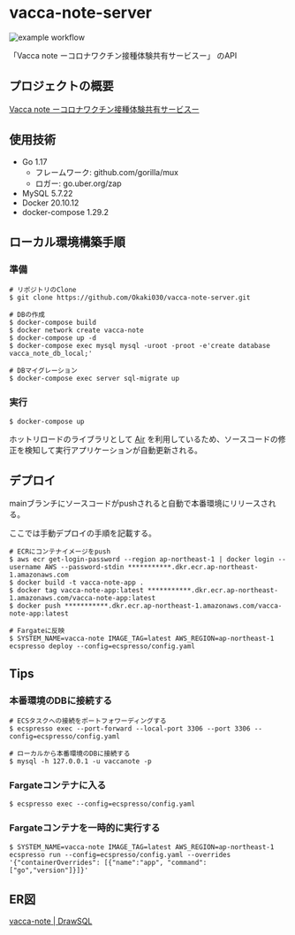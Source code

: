 # vacca-note-server
![example workflow](https://github.com/Okaki030/vacca-note-api/actions/workflows/deploy.yml/badge.svg)

「Vacca note ーコロナワクチン接種体験共有サービスー」 のAPI

## プロジェクトの概要
[Vacca note ーコロナワクチン接種体験共有サービスー](https://hideki-okawa.notion.site/Vacca-note-e390c4ad207d44209535d5a94b18d2cd)

## 使用技術

- Go 1.17
    - フレームワーク: github.com/gorilla/mux
    - ロガー: go.uber.org/zap
- MySQL 5.7.22
- Docker 20.10.12
- docker-compose 1.29.2

## ローカル環境構築手順

### 準備

```
# リポジトリのClone
$ git clone https://github.com/Okaki030/vacca-note-server.git

# DBの作成
$ docker-compose build
$ docker network create vacca-note
$ docker-compose up -d
$ docker-compose exec mysql mysql -uroot -proot -e'create database vacca_note_db_local;'

# DBマイグレーション
$ docker-compose exec server sql-migrate up
```

### 実行

```
$ docker-compose up
```

ホットリロードのライブラリとして [Air](https://github.com/cosmtrek/air) を利用しているため、ソースコードの修正を検知して実行アプリケーションが自動更新される。

## デプロイ
mainブランチにソースコードがpushされると自動で本番環境にリリースされる。

ここでは手動デプロイの手順を記載する。

```
# ECRにコンテナイメージをpush
$ aws ecr get-login-password --region ap-northeast-1 | docker login --username AWS --password-stdin ***********.dkr.ecr.ap-northeast-1.amazonaws.com
$ docker build -t vacca-note-app .
$ docker tag vacca-note-app:latest ***********.dkr.ecr.ap-northeast-1.amazonaws.com/vacca-note-app:latest
$ docker push ***********.dkr.ecr.ap-northeast-1.amazonaws.com/vacca-note-app:latest

# Fargateに反映
$ SYSTEM_NAME=vacca-note IMAGE_TAG=latest AWS_REGION=ap-northeast-1 ecspresso deploy --config=ecspresso/config.yaml
```

## Tips
### 本番環境のDBに接続する

```
# ECSタスクへの接続をポートフォワーディングする
$ ecspresso exec --port-forward --local-port 3306 --port 3306 --config=ecspresso/config.yaml

# ローカルから本番環境のDBに接続する
$ mysql -h 127.0.0.1 -u vaccanote -p
```

### Fargateコンテナに入る

```
$ ecspresso exec --config=ecspresso/config.yaml
```

### Fargateコンテナを一時的に実行する

```
$ SYSTEM_NAME=vacca-note IMAGE_TAG=latest AWS_REGION=ap-northeast-1 ecspresso run --config=ecspresso/config.yaml --overrides '{"containerOverrides": [{"name":"app", "command": ["go","version"]}]}'
```

## ER図
[vacca-note | DrawSQL](https://drawsql.app/vacca-note/diagrams/vacca-note#)

